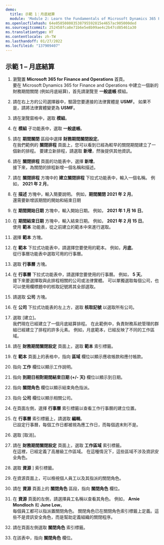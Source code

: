```yaml
---
demo:
  title: 示範 1：月底結算
  module: 'Module 2: Learn the Fundamentals of Microsoft Dynamics 365 Finance'
ms.openlocfilehash: 64e058508083538795592815e4657ac905000ded
ms.sourcegitcommit: 252458fca8e71b6e5e8b99ae4c2b47cd85461a30
ms.translationtype: HT
ms.contentlocale: zh-TW
ms.lasthandoff: 01/27/2022
ms.locfileid: "137909407"
---
```

## <a name="demo-1---month-end-close"></a>示範 1 – 月底結算

1. 瀏覽置 **Microsoft 365 for Finance and Operations** 首頁。  
    要在 Microsoft Dynamics 365 for Finance and Operations 中建立一個新的財務期間關閉 (例如月底結算)，首先請瀏覽至 **一般底帳** 模組。

1. 請在右上方的公司選擇器中，驗證您要連接的法律實體是 **USMF**。 如果不是，請將法律實體變更為 **USMF**。

1. 請在瀏覽窗格中，選取 **模組**。

1. 在 **模組** 子功能表中，選取 **一般底帳**。

1. 請在 **期間關閉** 區段中選擇 **財務期間關閉設定**。  
    在我們範例的 **關閉排程** 頁面上，您可以看到已經為較早的關閉期間建立了一個新的排程。 要建立新排程，請選取 **新增**，然後提供其他資訊。

1. 請在 **關閉排程** 頁面的功能表中，選擇 **新增**。  
    接下來，為關閉的排程新增一個名稱和描述。

1. 請在 **關閉排程** 方塊中的 **建立關閉排程** 下拉式功能表中，輸入一個名稱。 例如， **2021 年 2 月**。

1. 在 **描述** 方塊中，輸入簡要說明。 例如，**期間關閉 2021 年 2 月**。  
    還需要新增該期間的開始和結束日期

1. 在 **期間開始日期** 方塊中，輸入開始日期。 例如， **2021 年 1 月 16 日**。

1. 在 **期間結束日期** 方塊中，輸入結束日期。 例如， **2021 年 2 月 15 日**。  
    使用 **範本** 功能表，從之前建立的範本中來進行選取。

1. 選擇 **範本** 方塊。

1. 在 **範本** 下拉式功能表中，請選擇您要使用的範本。 例如，**月底**。  
    從行事曆功能表中選取可用的行事曆。

1. 選取 **行事曆** 方塊。

1. 在 **行事曆** 下拉式功能表中，請選擇您要使用的行事曆。 例如， **5 天**。  
接下來要選擇取與此排程相關的公司或法律實體。 可以單獨選取每個公司，也可以使用欄標題中的核取記號將其全部選取。

1. 請選取 **公司** 方塊。

1. 在 **公司** 下拉式功能表的左上方，選取 **核取記號** 以選取所有公司。

1. 選取 [建立]。  
    我們現在已經建立了一個月底結算排程。 在此範例中，負責財務系統管理的群組已經建立了排程的許多元素。 例如，月底範本，已經反映了不同的工作區域。

1. 請在 **財務期間關閉設定** 頁面上，選取 **範本** 索引標籤。

1. 在 **範本** 頁面上的表格中，指向 **區域** 欄位以顯示應收帳款和應付帳款。

1. 指向 **工作** 欄位以顯示工作說明。

1. 指向 **到期日相對期間結束日期 (+/- 天)** 欄位以顯示到日期。

1. 指向 **關閉角色** 欄位以顯示結束角色指派。

1. 指向 **公司** 欄位以顯示相關公司。

1. 在頁面左側，選擇 **行事曆** 索引標籤以查看工作行事曆的建立位置。

1. 在 **行事曆** 索引標籤上，請選取 **編輯**。  
    已設定行事曆，每個工作日都被視為應工作日，而每個週末則不是。

1. 選取 [取消]。

1. 請在 **財務期間關閉設定** 頁面上，選取 **工作區域** 索引標籤。  
    在這裡，已經定義了高層級工作區域。 在這種情況下，這些區域不涉及資訊安全角色。

1. 選取 **資源** ] 索引標籤。

1. 在資源頁面上，可以檢視個人員工以及其指派的關閉角色。

1. 請在 **資源** 頁面上的 **關閉角色** 區段，指向 **關閉角色** 欄位。

1. 在 **資源** 頁面的左側，請選擇員工名稱以查看其角色。 例如， **Arnie Mondloch** 和 **June Low**。  
    每個員工都可以指派置關閉角色。 關閉角色已在關閉角色索引標籤上定義。這些不是資訊安全角色，而是幫助定義組織的關閉程序。

1. 請在頁面左側選取 **關閉角色** 索引標籤。

1. 在該表中，指向 **關閉角色** 欄位。
